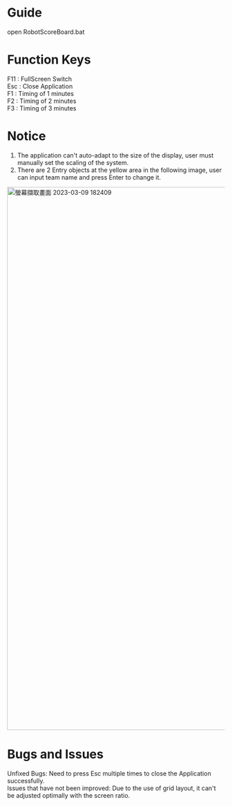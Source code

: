 # Guide
open RobotScoreBoard.bat

# Function Keys
F11 : FullScreen Switch\
Esc : Close Application\
F1 : Timing of 1 minutes\
F2 : Timing of 2 minutes\
F3 : Timing of 3 minutes

# Notice
1. The application can't auto-adapt to the size of the display, user must manually set the scaling of the system.
2. There are 2 Entry objects at the yellow area in the following image, user can input team name and press Enter to change it.
<img width="1258" alt="螢幕擷取畫面 2023-03-09 182409" src="https://user-images.githubusercontent.com/86592497/223996095-9409759a-c3ed-4c30-b230-3b12d11b8b0a.png">

# Bugs and Issues
Unfixed Bugs: Need to press Esc multiple times to close the Application successfully.\
Issues that have not been improved: Due to the use of grid layout, it can't be adjusted optimally with the screen ratio.